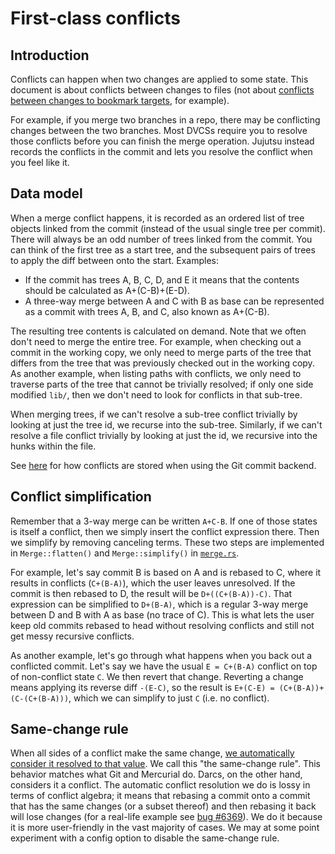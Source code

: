 # First-class conflicts

## Introduction

Conflicts can happen when two changes are applied to some state. This document
is about conflicts between changes to files (not about [conflicts between
changes to bookmark targets](concurrency.md), for example).

For example, if you merge two branches in a repo, there may be conflicting
changes between the two branches. Most DVCSs require you to resolve those
conflicts before you can finish the merge operation. Jujutsu instead records
the conflicts in the commit and lets you resolve the conflict when you feel like
it.

## Data model

When a merge conflict happens, it is recorded as an ordered list of tree objects
linked from the commit (instead of the usual single tree per commit). There will
always be an odd number of trees linked from the commit. You can think of the
first tree as a start tree, and the subsequent pairs of trees to apply the diff
between onto the start. Examples:

* If the commit has trees A, B, C, D, and E it means that the contents should be
  calculated as A+(C-B)+(E-D).
* A three-way merge between A and C with B as base can be represented as a
commit with trees A, B, and C, also known as A+(C-B).

The resulting tree contents is calculated on demand. Note that we often don't
need to merge the entire tree. For example, when checking out a commit in the
working copy, we only need to merge parts of the tree that differs from the
tree that was previously checked out in the working copy. As another example,
when listing paths with conflicts, we only need to traverse parts of the tree
that cannot be trivially resolved; if only one side modified `lib/`, then we
don't need to look for conflicts in that sub-tree.

When merging trees, if we can't resolve a sub-tree conflict trivially by looking
at just the tree id, we recurse into the sub-tree. Similarly, if we can't
resolve a file conflict trivially by looking at just the id, we recursive into
the hunks within the file.

See [here](../git-compatibility.md#format-mapping-details) for how conflicts are
stored when using the Git commit backend.

## Conflict simplification

Remember that a 3-way merge can be written `A+C-B`. If one of those states is
itself a conflict, then we simply insert the conflict expression there. Then we
simplify by removing canceling terms. These two steps are implemented in
`Merge::flatten()` and `Merge::simplify()` in [`merge.rs`][merge-rs].

For example, let's say commit B is based on A and is rebased to C, where it
results in conflicts (`C+(B-A)`), which the user leaves unresolved. If the
commit is then rebased to D, the result will be `D+((C+(B-A))-C)`. That expression
can be simplified to `D+(B-A)`, which is a regular 3-way merge between D and B
with A as base (no trace of C). This is what lets the user keep old commits
rebased to head without resolving conflicts and still not get messy recursive
conflicts.

As another example, let's go through what happens when you back out a conflicted
commit. Let's say we have the usual `E = C+(B-A)` conflict on top of
non-conflict state `C`. We then revert that change. Reverting a change means
applying its reverse diff `-(E-C)`, so the result is `E+(C-E) =
(C+(B-A))+(C-(C+(B-A)))`, which we can simplify to just `C` (i.e. no conflict).

## Same-change rule

When all sides of a conflict make the same change,
[we automatically consider it resolved to that value][resolve]. We call this
"the same-change rule". This behavior matches what Git and Mercurial do.
Darcs, on the other hand, considers it a  conflict. The automatic conflict
resolution we do is lossy in terms of conflict algebra; it means that rebasing
a commit onto a commit that has the same changes (or a subset thereof) and then
rebasing it back will lose changes (for a real-life example see [bug #6369]).
We do it because it is more user-friendly in the vast majority of cases. We
may at some point experiment with a config option to disable the same-change
rule.

[bug #6369]: https://github.com/jj-vcs/jj/issues/6369
[merge-rs]: https://github.com/jj-vcs/jj/blob/main/lib/src/merge.rs
[resolve]: https://github.com/jj-vcs/jj/blob/53272510bf879086d83bb5eea1406f75ba31f138/lib/src/merge.rs#L85-L99
